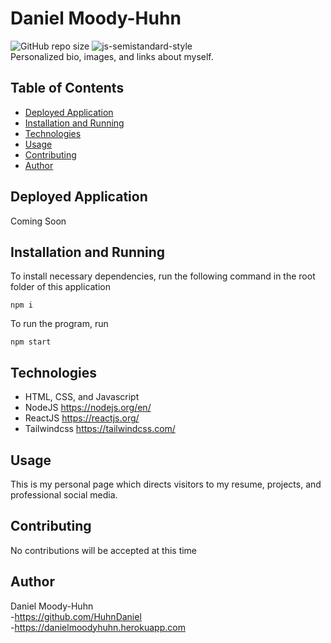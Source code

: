 # Daniel Moody-Huhn
![GitHub repo size](https://img.shields.io/github/repo-size/HuhnDaniel/react-portfolio) ![js-semistandard-style](https://img.shields.io/badge/code%20style-semistandard-brightgreen.svg)  
Personalized bio, images, and links about myself.
## Table of Contents
- [Deployed Application](#deployed-application)
- [Installation and Running](#installation-and-running)
- [Technologies](#technologies)
- [Usage](#usage)
- [Contributing](#contributing)
- [Author](#author)
## Deployed Application
Coming Soon
## Installation and Running
To install necessary dependencies, run the following command in the root folder of this application
```
npm i
```
To run the program, run
```
npm start
```
## Technologies
- HTML, CSS, and Javascript
- NodeJS https://nodejs.org/en/
- ReactJS https://reactjs.org/
- Tailwindcss https://tailwindcss.com/
## Usage
This is my personal page which directs visitors to my resume, projects, and professional social media.
## Contributing
No contributions will be accepted at this time
## Author
Daniel Moody-Huhn  
  -https://github.com/HuhnDaniel  
  -https://danielmoodyhuhn.herokuapp.com
